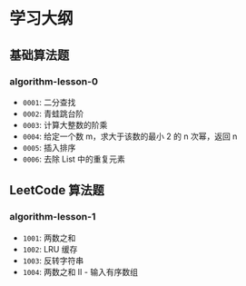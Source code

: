 # 学习大纲

## 基础算法题

### algorithm-lesson-0

- `0001`: 二分查找
- `0002`: 青蛙跳台阶
- `0003`: 计算大整数的阶乘
- `0004`: 给定一个数 m，求大于该数的最小 2 的 n 次幂，返回 n
- `0005`: 插入排序
- `0006`: 去除 List 中的重复元素

## LeetCode 算法题

### algorithm-lesson-1

- `1001`: 两数之和
- `1002`: LRU 缓存
- `1003`: 反转字符串
- `1004`: 两数之和 II - 输入有序数组

